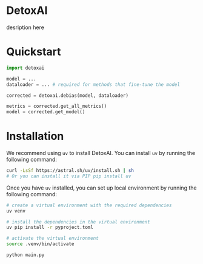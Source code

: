 # DetoxAI

desription here

# Quickstart

```python
import detoxai

model = ...
dataloader = ... # required for methods that fine-tune the model

corrected = detoxai.debias(model, dataloader)

metrics = corrected.get_all_metrics()
model = corrected.get_model()
```

# Installation

We recommend using `uv` to install DetoxAI. You can install `uv` by running the following command:

```bash
curl -LsSf https://astral.sh/uv/install.sh | sh
# Or you can install it via PIP pip install uv
```

Once you have `uv` installed, you can set up local environment by running the following command:

```bash
# create a virtual environment with the required dependencies
uv venv 

# install the dependencies in the virtual environment
uv pip install -r pyproject.toml

# activate the virtual environment
source .venv/bin/activate

python main.py
```
